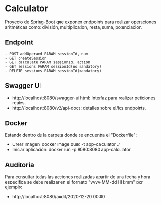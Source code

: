 # Calculator

Proyecto de Spring-Boot que exponen endpoints para realizar operaciones aritméticas como: división, multiplication, resta, suma, potenciacion.

## Endpoint
````
- POST addOperand PARAM sessionId, num
- GET createSession
- GET calculate PARAM sessionId, action
- GET sessions PARAM sessionId(no mandatory)
- DELETE sessions PARAM sessionId(mandatory)
```` 
## Swagger UI

- http://localhost:8080/swagger-ui.html: Interfaz para realizar peticiones reales.
- http://localhost:8080/v2/api-docs: detalles sobre el/los endpoints.

## Docker
Estando dentro de la carpeta donde se encuentra el "Dockerfile":
- Crear imagen: docker image build -t app-calculator ./
- Iniciar aplicación: docker run -p 8080:8080 app-calculator

## Auditoria

Para consultar todas las acciones realizadas apartir de una fecha y hora especifica se debe realizar
en el formato "yyyy-MM-dd HH:mm" por ejemplo:
- http://localhost:8080/audit/2020-12-20 00:00